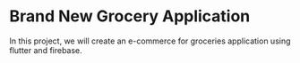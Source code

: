 # Brand New Grocery Application
In this project, we will create an e-commerce for groceries application using flutter and firebase. 

